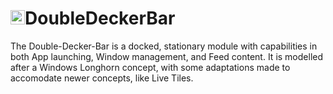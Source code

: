 # <img src="https://startnine.github.io/assets/img/moduleIcons/DoubleDeckerBar.png" width="23">DoubleDeckerBar
The Double-Decker-Bar is a docked, stationary module with capabilities in both App launching, Window management, and Feed content. It is modelled after a Windows Longhorn concept, with some adaptations made to accomodate newer concepts, like Live Tiles.
